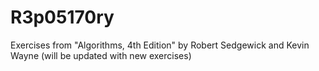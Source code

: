 # R3p05170ry
Exercises from "Algorithms, 4th Edition" by Robert Sedgewick and Kevin Wayne (will be updated with new exercises)
